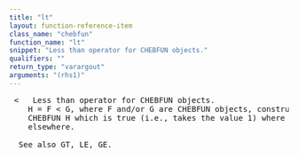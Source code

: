 ```yaml
---
title: "lt"
layout: function-reference-item
class_name: "chebfun"
function_name: "lt"
snippet: "Less than operator for CHEBFUN objects."
qualifiers: ""
return_type: "varargout"
arguments: "(rhs1)"
---
```


<pre class="help-text"> <   Less than operator for CHEBFUN objects.
    H = F < G, where F and/or G are CHEBFUN objects, constructs a logical
    CHEBFUN H which is true (i.e., takes the value 1) where F < G, and false (0)
    elsewhere.
 
  See also GT, LE, GE.
</pre>